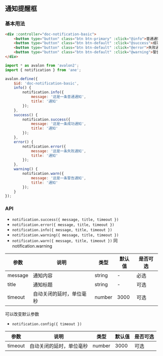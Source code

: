 ## 通知提醒框

### 基本用法

```html
<div :controller="doc-notification-basic">
    <button type="button" class="btn btn-primary" :click="@info">普通通知</button>
    <button type="button" class="btn btn-default" :click="@success">成功通知</button>
    <button type="button" class="btn btn-default" :click="@error">失败通知</button>
    <button type="button" class="btn btn-default" :click="@warning">警告通知</button>
</div>
```

```js
import * as avalon from 'avalon2';
import { notification } from 'ane';

avalon.define({
    $id: 'doc-notification-basic',
    info() {
        notification.info({
            message: '这是一条普通通知',
            title: '通知'
        });
    },
    success() {
        notification.success({
            message: '这是一条成功通知',
            title: '通知'
        });
    },
    error() {
        notification.error({
            message: '这是一条失败通知',
            title: '通知'
        });
    },
    warning() {
        notification.warn({
            message: '这是一条警告通知',
            title: '通知'
        });
    }
});
```

### API

- `notification.success({ message, title, timeout })`
- `notification.error({ message, title, timeout })`
- `notification.info({ message, title, timeout })`
- `notification.warning({ message, title, timeout })`
- `notification.warn({ message, title, timeout })` 同 notification.warning

| 参数 | 说明 | 类型 | 默认值 | 是否可选 |
| --- | --- | --- | --- | --- |
| message | 通知内容 | string | - | 必选 |
| title | 通知标题 | string | - | 可选 |
| timeout | 自动关闭的延时，单位毫秒 | number | 3000 | 可选 |

可以改变默认参数

- `notification.config({ timeout })`

| 参数 | 说明 | 类型 | 默认值 | 是否可选 |
| --- | --- | --- | --- | --- |
| timeout | 自动关闭的延时，单位毫秒 | number | 3000 | 可选 |